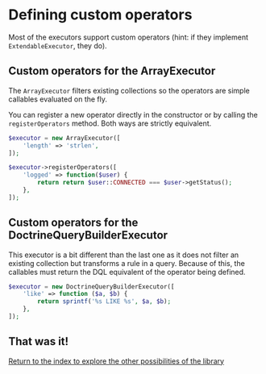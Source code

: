 Defining custom operators
=========================

Most of the executors support custom operators (hint: if they implement
`ExtendableExecutor`, they do).

## Custom operators for the ArrayExecutor

The `ArrayExecutor` filters existing collections so the operators are simple
callables evaluated on the fly.

You can register a new operator directly in the constructor or by calling the
`registerOperators` method. Both ways are strictly equivalent.

```php
$executor = new ArrayExecutor([
    'length' => 'strlen',
]);

$executor->registerOperators([
    'logged' => function($user) {
        return return $user::CONNECTED === $user->getStatus();
    },
]);
```

## Custom operators for the DoctrineQueryBuilderExecutor

This executor is a bit different than the last one as it does not filter an
existing collection but transforms a rule in a query.
Because of this, the callables must return the DQL equivalent of the operator
being defined.

```php
$executor = new DoctrineQueryBuilderExecutor([
    'like' => function ($a, $b) {
        return sprintf('%s LIKE %s', $a, $b);
    },
]);
```

## That was it!

[Return to the index to explore the other possibilities of the library](index.md)
